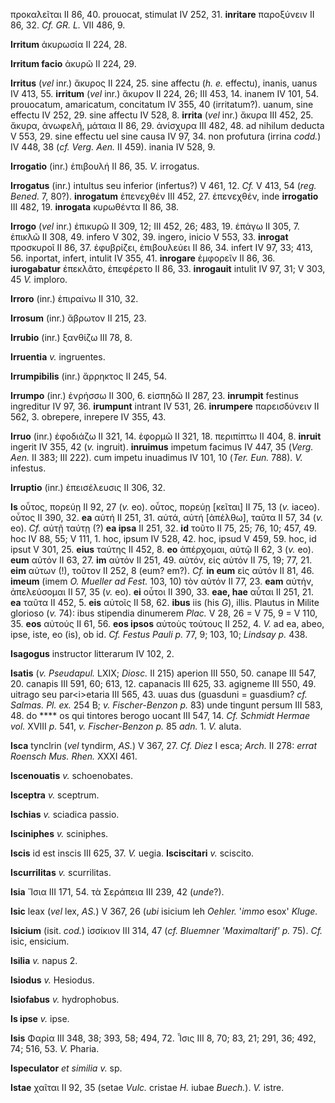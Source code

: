 προκαλεῖται II 86, 40. prouocat, stimulat IV 252, 31. **inritare**
παροξύνειν II 86, 32. *Cf. GR. L.* VII 486, 9.

**Irritum** ἀκυρωσία II 224, 28.

**Irritum facio** ἀκυρῶ II 224, 29.

**Irritus** (*vel* inr.) ἄκυρος II 224, 25. sine affectu (*h. e.*
effectu), inanis, uanus IV 413, 55. **irritum** (*vel* inr.) ἄκυρον II
224, 26; III 453, 14. inanem IV 101, 54. prouocatum, amaricatum,
concitatum IV 355, 40 (irritatum?). uanum, sine effectu IV 252, 29. sine
affectu IV 528, 8. **irrita** (*vel* inr.) ἄκυρα III 452, 25. ἄκυρα,
ἀνωφελῆ, μάταια II 86, 29. ἀνίσχυρα III 482, 48. ad nihilum deducta V
553, 29. sine effectu uel sine causa IV 97, 34. non profutura (irrina
*codd.*) IV 448, 38 (*cf. Verg. Aen.* II 459). inania IV 528, 9.

**Irrogatio** (inr.) ἐπιβουλή II 86, 35. *V.* irrogatus.

**Irrogatus** (inr.) intultus seu inferior (infertus?) V 461, 12. *Cf.*
V 413, 54 (*reg. Bened.* 7, 80?). **inrogatum** ἐπενεχθέν III 452, 27.
ἐπενεχθέν, inde **irrogatio** III 482, 19. **inrogata** κυρωθέντα II 86,
38.

**Irrogo** (*vel* inr.) ἐπικυρῶ II 309, 12; III 452, 26; 483, 19. ἐπάγω
II 305, 7. ἐπικλῶ II 308, 49. infero V 302, 39. ingero, inicio V 553,
33. **inrogat** προσκυροῖ II 86, 37. ἐφυβρίζει, ἐπιβουλεύει II 86, 34.
infert IV 97, 33; 413, 56. inportat, infert, intulit IV 355, 41.
**inrogare** ἐμφορεῖν II 86, 36. **iurogabatur** ἐπεκλᾶτο, ἐπεφέρετο II
86, 33. **inrogauit** intulit IV 97, 31; V 303, 45 *V.* imploro.

**Irroro** (inr.) ἐπιραίνω II 310, 32.

**Irrosum** (inr.) ἄβρωτον II 215, 23.

**Irrubio** (inr.) ξανθίζω III 78, 8.

**Irruentia** *v.* ingruentes.

**Irrumpibilis** (inr.) ἄρρηκτος II 245, 54.

**Irrumpo** (inr.) ἐνρήσσω II 300, 6. εἰσπηδῶ II 287, 23. **inrumpit**
festinus ingreditur IV 97, 36. **irumpunt** intrant IV 531, 26.
**inrumpere** παρεισδύνειν II 562, 3. obrepere, inrepere IV 355, 43.

**Irruo** (inr.) ἐφοδιάζω II 321, 14. ἐφορμῶ II 321, 18. περιπίπτω II
404, 8. **inruit** ingerit IV 355, 42 (*v.* ingruit). **inruimus**
impetum facimus IV 447, 35 (*Verg. Aen.* II 383; III 222). cum impetu
inuadimus IV 101, 10 (*Ter. Eun.* 788). *V.* infestus.

**Irruptio** (inr.) ἐπεισέλευσις II 306, 32.

**Is** οὗτος, πορεύῃ II 92, 27 (*v.* eo). οὗτος, πορεύῃ [κεῖται] II
75, 13 (*v.* iaceo). οὗτος II 390, 32. **ea** αὐτή II 251, 31. αὐτά,
αὐτή [ἀπέλθω], ταῦτα II 57, 34 (*v.* eo). *Cf.* αὐτῇ ταύτῃ (?) **ea
ipsa** II 251, 32. **id** τοῦτο II 75, 25; 76, 10; 457, 49. hoc IV 88,
55; V 111, 1. hoc, ipsum IV 528, 42. hoc, ipsud V 459, 59. hoc, id ipsut
V 301, 25. **eius** ταύτης II 452, 8. **eo** ἀπέρχομαι, αὐτῷ II 62, 3
(*v.* eo). **eum** αὐτόν II 63, 27. **im** αὐτόν II 251, 49. αὐτόν, εἰς
αὐτόν II 75, 19; 77, 21. **eim** αὐτων (!), τοῦτον II 252, 8 (eum? em?).
*Cf.* **in eum** εἰς αὐτόν II 81, 46. **imeum** (imem *O. Mueller ad
Fest.* 103, 10) τὸν αὐτόν II 77, 23. **eam** αὐτήν, ἀπελεύσομαι II 57,
35 (*v.* eo). **ei** οὗτοι II 390, 33. **eae, hae** αὗται II 251, 21.
**ea** ταῦτα II 452, 5. **eis** αὐτοῖς II 58, 62. **ibus** iis (his
*G*), illis. Plautus in Milite glorioso (*v.* 74): ibus stipendia
dinumerem *Plac.* V 28, 26 = V 75, 9 = V 110, 35. **eos** αὐτούς II 61,
56. **eos ipsos** αὐτοὺς τούτους II 252, 4. *V.* ad ea, abeo, ipse,
iste, eo (is), ob id. *Cf. Festus Pauli p.* 77, 9; 103, 10; *Lindsay p.*
438.

**Isagogus** instructor litterarum IV 102, 2.

**Isatis** (*v. Pseudapul.* LXIX; *Diosc.* II 215) aperion III 550,
50. canape III 547, 20. canapis III 591, 60; 613, 12. capanacis III 625,
33. agigneme III 550, 49. uitrago seu par\<i\>etaria III 565, 43. uuas
dus (guasduni = guasdium? *cf. Salmas. Pl. ex.* 254 B; *v.*
*Fischer-Benzon p.* 83) unde tingunt persum III 583, 48. do \*\*\*\* os
qui tintores berogo uocant III 547, 14. *Cf. Schmidt Hermae vol.* XVIII
*p.* 541, *v. Fischer-Benzon p.* 85 *adn.* 1. *V.* aluta.

**Isca** tynclrin (*vel* tyndirm, *AS.*) V 367, 27. *Cf. Diez* I esca;
*Arch.* II 278: *errat Roensch Mus. Rhen.* XXXI 461.

**Iscenouatis** *v.* schoenobates.

**Isceptra** *v.* sceptrum.

**Ischias** *v.* sciadica passio.

**Isciniphes** *v.* sciniphes.

**Iscis** id est inscis III 625, 37. *V.* uegia. **Isciscitari** *v.*
sciscito.

**Iscurrilitas** *v.* scurrilitas.

**Isia** Ἴσια III 171, 54. τὰ Σεράπεια III 239, 42 (*unde*?).

**Isic** leax (*vel* lex, *AS.*) V 367, 26 (*ubi* isicium leh *Oehler.*
'*immo* esox' *Kluge.*

**Isicium** (isit. *cod.*) ἰσσίκιον III 314, 47 (*cf. Bluemner
'Maximaltarif' p.* 75). *Cf.* isic, ensicium.

**Isilia** *v.* napus 2.

**Isiodus** *v.* Hesiodus.

**Isiofabus** *v.* hydrophobus.

**Is ipse** *v.* ipse.

**Isis** Φαρία III 348, 38; 393, 58; 494, 72. Ἶσις III 8, 70; 83, 21;
291, 36; 492, 74; 516, 53. *V.* Pharia.

**Ispeculator** *et similia v.* sp.

**Istae** χαῖται II 92, 35 (setae *Vulc.* cristae *H.* iubae *Buech.*).
*V.* istre.
